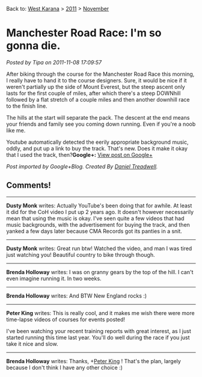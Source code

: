 Back to: [West Karana](/posts/westkarana.md) > [2011](/posts/2011/westkarana.md) > [November](./westkarana.md)
# Manchester Road Race: I'm so gonna die.

*Posted by Tipa on 2011-11-08 17:09:57*



After biking through the course for the Manchester Road Race this morning, I really have to hand it to the course designers. Sure, it would be nice if it weren't partially up the side of Mount Everest, but the steep ascent only lasts for the first couple of miles, after which there's a steep DOWNhill followed by a flat stretch of a couple miles and then another downhill race to the finish line.  
  
The hills at the start will separate the pack. The descent at the end means your friends and family see you coming down running. Even if you're a noob like me.  
  
Youtube automatically detected the eerily appropriate background music, oddly, and put up a link to buy the track. That's new. Does it make it okay that I used the track, then?**Google+:** [View post on Google+](https://plus.google.com/108460561201888322767/posts/fBGfQyEwJbH)

  
  
*Post imported by Google+Blog. Created By [Daniel Treadwell](http://minimali.se/).*
## Comments!

---

**Dusty Monk** writes: Actually YouTube's been doing that for awhile. At least it did for the CoH video I put up 2 years ago. It doesn't however necessarily mean that using the music is okay. I've seen quite a few videos that had music backgrounds, with the advertisement for buying the track, and then yanked a few days later because CMA Records got its panties in a snit.

---

**Dusty Monk** writes: Great run btw! Watched the video, and man I was tired just watching you! Beautiful country to bike through though.

---

**Brenda Holloway** writes: I was on granny gears by the top of the hill. I can't even imagine running it. In two weeks.

---

**Brenda Holloway** writes: And BTW New England rocks :)

---

**Peter King** writes: This is really cool, and it makes me wish there were more time-lapse videos of courses for events posted!  
  
I've been watching your recent training reports with great interest, as I just started running this time last year. You'll do well during the race if you just take it nice and slow.

---

**Brenda Holloway** writes: Thanks, +[Peter King](https://plus.google.com/107176614327281317451) ! That's the plan, largely because I don't think I have any other choice :)

